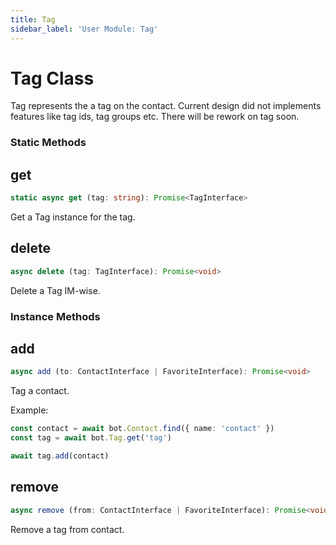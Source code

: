 ```yaml
---
title: Tag
sidebar_label: 'User Module: Tag'
---
```


# Tag Class

Tag represents the a tag on the contact. Current design did not implements features like tag ids, tag groups etc. There will be rework on tag soon.

### Static Methods

## get

```ts
static async get (tag: string): Promise<TagInterface>
```

Get a Tag instance for the tag.

## delete

```ts
async delete (tag: TagInterface): Promise<void>
```

Delete a Tag IM-wise.

### Instance Methods

## add

```ts
async add (to: ContactInterface | FavoriteInterface): Promise<void>
```

Tag a contact.

Example:

```ts
const contact = await bot.Contact.find({ name: 'contact' })
const tag = await bot.Tag.get('tag')

await tag.add(contact)
```

## remove

```ts
async remove (from: ContactInterface | FavoriteInterface): Promise<void>
```

Remove a tag from contact.
